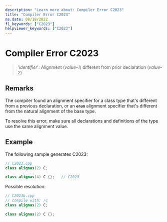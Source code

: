 ```yaml
---
description: "Learn more about: Compiler Error C2023"
title: "Compiler Error C2023"
ms.date: 08/18/2022
f1_keywords: ["C2023"]
helpviewer_keywords: ["C2023"]
---
```

# Compiler Error C2023

> '*identifier*': Alignment (*value-1*) different from prior declaration (*value-2*)

## Remarks

The compiler found an alignment specifier for a class type that's different from a previous declaration, or an **`enum`** alignment specifier that's different from the natural alignment of the base type.

To resolve this error, make sure all declarations and definitions of the type use the same alignment value.

## Example

The following sample generates C2023:

```cpp
// C2023.cpp
class alignas(2) C;

class alignas(4) C {};   // C2023
```

Possible resolution:

```cpp
// C2023b.cpp
// compile with: /c
class alignas(2) C;

class alignas(2) C {};
```
